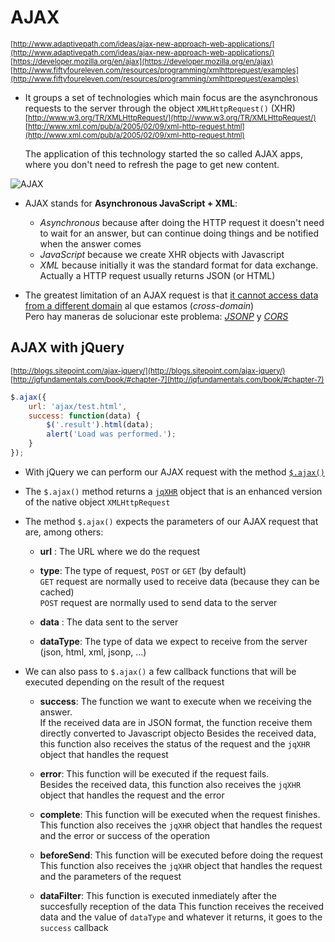 # AJAX

<sub>[http://www.adaptivepath.com/ideas/ajax-new-approach-web-applications/](http://www.adaptivepath.com/ideas/ajax-new-approach-web-applications/)</sub>  
<sub>[https://developer.mozilla.org/en/ajax](https://developer.mozilla.org/en/ajax)</sub>  
<sub>[http://www.fiftyfoureleven.com/resources/programming/xmlhttprequest/examples](http://www.fiftyfoureleven.com/resources/programming/xmlhttprequest/examples)</sub>  

- It groups a set of technologies which main focus are the asynchronous requests to the server through the object `XMLHttpRequest()` (XHR)  
<sub>[http://www.w3.org/TR/XMLHttpRequest/](http://www.w3.org/TR/XMLHttpRequest/)  </sub>  
<sub>[http://www.xml.com/pub/a/2005/02/09/xml-http-request.html](http://www.xml.com/pub/a/2005/02/09/xml-http-request.html)  </sub>

    The application of this technology started the so called AJAX apps, where you don't need to refresh the page to get new content.

![AJAX](https://raw.githubusercontent.com/juanmaguitar/javascript-notes/master/markdown-en/14-AJAX/img/ajax.png)

- AJAX stands for **Asynchronous JavaScript + XML**:
    - _Asynchronous_ because after doing the HTTP request it doesn't need to wait for an answer, but can continue doing things and be notified when the answer comes
    - _JavaScript_ because we create XHR objects with Javascript
    - _XML_ because initially it was the standard format for data exchange. Actually a HTTP request usually returns JSON (or HTML)

- The greatest limitation of an AJAX request is that [it cannot access data from a different domain](https://github.com/juanmaguitar/training-frontend-docs/tree/master/same_origin_policy) al que estamos (_cross-domain_)  
    Pero hay maneras de solucionar este problema: [_JSONP_](https://github.com/juanmaguitar/javascript-notes/tree/master/markdown-en/15-same-origin-policy/JSONP) y [_CORS_](https://github.com/juanmaguitar/javascript-notes/tree/master/markdown-en/15-same-origin-policy/CORS)


## AJAX with jQuery

<sub>[http://blogs.sitepoint.com/ajax-jquery/](http://blogs.sitepoint.com/ajax-jquery/)</sub>
<sub>[http://jqfundamentals.com/book/#chapter-7](http://jqfundamentals.com/book/#chapter-7)</sub>

```javascript
$.ajax({
    url: 'ajax/test.html',
    success: function(data) {
        $('.result').html(data);
        alert('Load was performed.');
    }
});
```

- With jQuery we can perform our AJAX request with the method [`$.ajax()`](http://api.jquery.com/jQuery.ajax/)

- The `$.ajax()` method returns a [`jqXHR`](http://api.jquery.com/jQuery.ajax/#jqXHR) object that is an enhanced version of the native object `XMLHttpRequest`

- The method `$.ajax()` expects the parameters of our AJAX request that are, among others:
    
    - **url** : The URL where we do the request

    - **type**: The type of request, `POST` or  `GET` (by default)  
        `GET` request are normally used to receive data (because they can be cached)  
        `POST` request are normally used to send data to the server
    
    - **data** : The data sent to the server
    
    - **dataType**: The type of data we expect to receive from the server (json, html, xml, jsonp, …)

- We can also pass to `$.ajax()` a few callback functions that will be executed depending on the result of the request
    
    - **success**: The function we want to execute when we receiving the answer.  
        If the received data are in JSON format, the function receive them directly converted to Javascript objecto
        Besides the received data, this function also receives the status of the request and the `jqXHR` object that handles the request

    - **error**: This function will be executed if the request fails.  
        Besides the received data, this function also receives the `jqXHR` object that handles the request and the error

    - **complete**: This function will be executed when the request finishes.
        This function also receives the `jqXHR` object that handles the request and the error or success of the operation
    
    - **beforeSend**: This function will be executed before doing the request
        This function also receives the `jqXHR` object that handles the request and the parameters of the request
    
    - **dataFilter**: This function is executed inmediately after the succesfully reception of the data
        This function receives the received data and the value of `dataType` and whatever it returns, it goes to the `success` callback